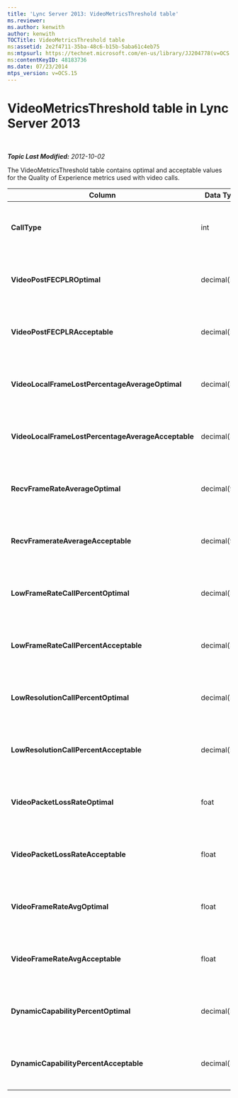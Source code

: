 ```yaml
---
title: 'Lync Server 2013: VideoMetricsThreshold table'
ms.reviewer: 
ms.author: kenwith
author: kenwith
TOCTitle: VideoMetricsThreshold table
ms:assetid: 2e2f4711-35ba-48c6-b15b-5aba61c4eb75
ms:mtpsurl: https://technet.microsoft.com/en-us/library/JJ204778(v=OCS.15)
ms:contentKeyID: 48183736
ms.date: 07/23/2014
mtps_version: v=OCS.15
---
```


<div data-xmlns="http://www.w3.org/1999/xhtml">

<div class="topic" data-xmlns="http://www.w3.org/1999/xhtml" data-msxsl="urn:schemas-microsoft-com:xslt" data-cs="http://msdn.microsoft.com/en-us/">

<div data-asp="http://msdn2.microsoft.com/asp">

# VideoMetricsThreshold table in Lync Server 2013

</div>

<div id="mainSection">

<div id="mainBody">

<span> </span>

_**Topic Last Modified:** 2012-10-02_

The VideoMetricsThreshold table contains optimal and acceptable values for the Quality of Experience metrics used with video calls.


<table>
<colgroup>
<col style="width: 25%" />
<col style="width: 25%" />
<col style="width: 25%" />
<col style="width: 25%" />
</colgroup>
<thead>
<tr class="header">
<th><strong>Column</strong></th>
<th><strong>Data Type</strong></th>
<th><strong>Key/Index</strong></th>
<th><strong>Details</strong></th>
</tr>
</thead>
<tbody>
<tr class="odd">
<td><p><strong>CallType</strong></p></td>
<td><p>int</p></td>
<td><p>Primary</p></td>
<td><p>Type of call that was placed.</p></td>
</tr>
<tr class="even">
<td><p><strong>VideoPostFECPLROptimal</strong></p></td>
<td><p>decimal(5,2)</p></td>
<td></td>
<td><p>The default value is 0.05.</p></td>
</tr>
<tr class="odd">
<td><p><strong>VideoPostFECPLRAcceptable</strong></p></td>
<td><p>decimal(5,2)</p></td>
<td></td>
<td><p>The default value is 0.10.</p></td>
</tr>
<tr class="even">
<td><p><strong>VideoLocalFrameLostPercentageAverageOptimal</strong></p></td>
<td><p>decimal(5,2)</p></td>
<td></td>
<td><p>The default value is 5.0.</p></td>
</tr>
<tr class="odd">
<td><p><strong>VideoLocalFrameLostPercentageAverageAcceptable</strong></p></td>
<td><p>decimal(5,2)</p></td>
<td></td>
<td><p>The default value is 10.0.</p></td>
</tr>
<tr class="even">
<td><p><strong>RecvFrameRateAverageOptimal</strong></p></td>
<td><p>decimal(9,4)</p></td>
<td></td>
<td><p>The default value is 12.0000.</p></td>
</tr>
<tr class="odd">
<td><p><strong>RecvFramerateAverageAcceptable</strong></p></td>
<td><p>decimal(9,4)</p></td>
<td></td>
<td><p>The default value is 7.0000.</p></td>
</tr>
<tr class="even">
<td><p><strong>LowFrameRateCallPercentOptimal</strong></p></td>
<td><p>decimal(5,2)</p></td>
<td></td>
<td><p>The default value is 5.0.</p></td>
</tr>
<tr class="odd">
<td><p><strong>LowFrameRateCallPercentAcceptable</strong></p></td>
<td><p>decimal(5,2)</p></td>
<td></td>
<td><p>The default value is 10.0/</p></td>
</tr>
<tr class="even">
<td><p><strong>LowResolutionCallPercentOptimal</strong></p></td>
<td><p>decimal(5,2)</p></td>
<td></td>
<td><p>The default value is 5.0.</p></td>
</tr>
<tr class="odd">
<td><p><strong>LowResolutionCallPercentAcceptable</strong></p></td>
<td><p>decimal(5,2)</p></td>
<td></td>
<td><p>The default value is 10.0.</p></td>
</tr>
<tr class="even">
<td><p><strong>VideoPacketLossRateOptimal</strong></p></td>
<td><p>foat</p></td>
<td></td>
<td><p>The default value is 0.05.</p></td>
</tr>
<tr class="odd">
<td><p><strong>VideoPacketLossRateAcceptable</strong></p></td>
<td><p>float</p></td>
<td></td>
<td><p>The default value is 0.10.</p></td>
</tr>
<tr class="even">
<td><p><strong>VideoFrameRateAvgOptimal</strong></p></td>
<td><p>float</p></td>
<td></td>
<td><p>The default value is 12.</p></td>
</tr>
<tr class="odd">
<td><p><strong>VideoFrameRateAvgAcceptable</strong></p></td>
<td><p>float</p></td>
<td></td>
<td><p>The default value is 7.</p></td>
</tr>
<tr class="even">
<td><p><strong>DynamicCapabilityPercentOptimal</strong></p></td>
<td><p>decimal(5,2)</p></td>
<td></td>
<td><p>The default value is 5.00.</p></td>
</tr>
<tr class="odd">
<td><p><strong>DynamicCapabilityPercentAcceptable</strong></p></td>
<td><p>decimal(5,2)</p></td>
<td></td>
<td><p>The default value is 10.00.</p></td>
</tr>
</tbody>
</table>


</div>

<span> </span>

</div>

</div>

</div>

